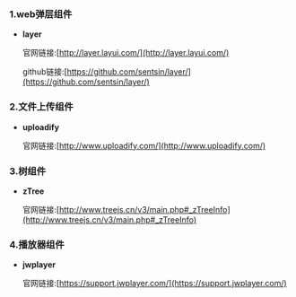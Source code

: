 ### 1.web弹层组件
- **layer**

    官网链接:[http://layer.layui.com/](http://layer.layui.com/)
    
    github链接:[https://github.com/sentsin/layer/](https://github.com/sentsin/layer/)

### 2.文件上传组件
- **uploadify**

    官网链接:[http://www.uploadify.com/](http://www.uploadify.com/)

### 3.树组件
- **zTree**

    官网链接:[http://www.treejs.cn/v3/main.php#_zTreeInfo](http://www.treejs.cn/v3/main.php#_zTreeInfo)

### 4.播放器组件
- **jwplayer**

    官网链接:[https://support.jwplayer.com/](https://support.jwplayer.com/)

